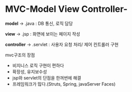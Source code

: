 # MVC-Model View Controller-

**model**
 -> .java : DB 통신, 로직 담당

**view**
-> .jsp : 화면에 보이는 페이지 작성

**controller**
-> .servlet : 사용자 요청 처리/ 제어 컨트롤러 구현

mvc구조의 장점
- 비지니스 로직 구현이 편하다
- 확장성, 유지보수성
- jsp와 servlet의 단점을 한꺼번에 해결
- 프레임워크가 많다.(Struts, Spring, javaServer Faces)

